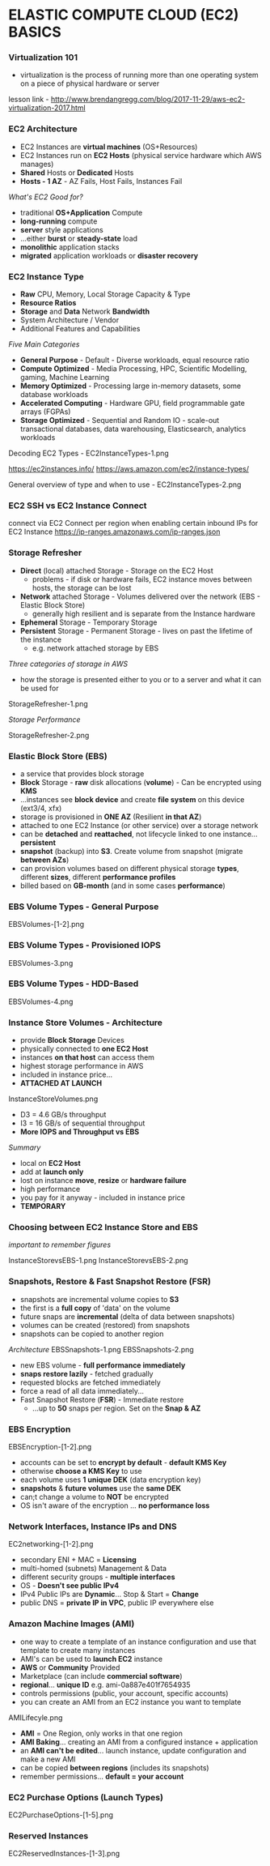 # ELASTIC COMPUTE CLOUD (EC2) BASICS

### Virtualization 101

- virtualization is the process of running more than one operating system on a piece of physical hardware or server

lesson link - http://www.brendangregg.com/blog/2017-11-29/aws-ec2-virtualization-2017.html

### EC2 Architecture

- EC2 Instances are **virtual machines** (OS+Resources)
- EC2 Instances run on **EC2 Hosts** (physical service hardware which AWS manages)
- **Shared** Hosts or **Dedicated** Hosts
- **Hosts - 1 AZ** - AZ Fails, Host Fails, Instances Fail

_What's EC2 Good for?_

- traditional **OS+Application** Compute
- **long-running** compute
- **server** style applications
- ...either **burst** or **steady-state** load
- **monolithic** application stacks
- **migrated** application workloads or **disaster recovery**

### EC2 Instance Type

- **Raw** CPU, Memory, Local Storage Capacity & Type
- **Resource Ratios**
- **Storage** and **Data** Network **Bandwidth**
- System Architecture / Vendor
- Additional Features and Capabilities

_Five Main Categories_

- **General Purpose** - Default - Diverse workloads, equal resource ratio
- **Compute Optimized** - Media Processing, HPC, Scientific Modelling, gaming, Machine Learning
- **Memory Optimized** - Processing large in-memory datasets, some database workloads
- **Accelerated Computing** - Hardware GPU, field programmable gate arrays (FGPAs)
- **Storage Optimized** - Sequential and Random IO - scale-out transactional databases, data warehousing, Elasticsearch, analytics workloads

Decoding EC2 Types - EC2InstanceTypes-1.png

https://ec2instances.info/
https://aws.amazon.com/ec2/instance-types/

General overview of type and when to use - EC2InstanceTypes-2.png

### EC2 SSH vs EC2 Instance Connect

connect via EC2 Connect per region when enabling certain inbound IPs for EC2 Instance https://ip-ranges.amazonaws.com/ip-ranges.json

### Storage Refresher

- **Direct** (local) attached Storage - Storage on the EC2 Host
  - problems - if disk or hardware fails, EC2 instance moves between hosts, the storage can be lost
- **Network** attached Storage - Volumes delivered over the network (EBS - Elastic Block Store)
  - generally high resilient and is separate from the Instance hardware
- **Ephemeral** Storage - Temporary Storage
- **Persistent** Storage - Permanent Storage - lives on past the lifetime of the instance
  - e.g. network attached storage by EBS

_Three categories of storage in AWS_

- how the storage is presented either to you or to a server and what it can be used for

StorageRefresher-1.png

_Storage Performance_

StorageRefresher-2.png

### Elastic Block Store (EBS)

- a service that provides block storage
- **Block** Storage - **raw** disk allocations (**volume**) - Can be encrypted using **KMS**
- ...instances see **block device** and create **file system** on this device (ext3/4, xfx)
- storage is provisioned in **ONE AZ** (Resilient **in that AZ**)
- attached to one EC2 Instance (or other service) over a storage network
- can be **detached** and **reattached**, not lifecycle linked to one instance... **persistent**
- **snapshot** (backup) into **S3**. Create volume from snapshot (migrate **between AZs**)
- can provision volumes based on different physical storage **types**, different **sizes**, different **performance profiles**
- billed based on **GB-month** (and in some cases **performance**)

### EBS Volume Types - General Purpose

EBSVolumes-[1-2].png

### EBS Volume Types - Provisioned IOPS

EBSVolumes-3.png

### EBS Volume Types - HDD-Based

EBSVolumes-4.png

### Instance Store Volumes - Architecture

- provide **Block Storage** Devices
- physically connected to **one EC2 Host**
- instances **on that host** can access them
- highest storage performance in AWS
- included in instance price...
- **ATTACHED AT LAUNCH**

InstanceStoreVolumes.png

- D3 = 4.6 GB/s throughput
- I3 = 16 GB/s of sequential throughput
- **More IOPS and Throughput vs EBS**

_Summary_

- local on **EC2 Host**
- add at **launch only**
- lost on instance **move**, **resize** or **hardware failure**
- high performance
- you pay for it anyway - included in instance price
- **TEMPORARY**

### Choosing between EC2 Instance Store and EBS

_important to remember figures_

InstanceStorevsEBS-1.png
InstanceStorevsEBS-2.png

### Snapshots, Restore & Fast Snapshot Restore (FSR)

- snapshots are incremental volume copies to **S3**
- the first is a **full copy** of 'data' on the volume
- future snaps are **incremental** (delta of data between snapshots)
- volumes can be created (restored) from snapshots
- snapshots can be copied to another region

_Architecture_
EBSSnapshots-1.png
EBSSnapshots-2.png

- new EBS volume - **full performance immediately**
- **snaps restore lazily** - fetched gradually
- requested blocks are fetched immediately
- force a read of all data immediately...
- Fast Snapshot Restore (**FSR**) - Immediate restore
  - ...up to **50** snaps per region. Set on the **Snap & AZ**

### EBS Encryption

EBSEncryption-[1-2].png

- accounts can be set to **encrypt by default** - **default KMS Key**
- otherwise **choose a KMS Key** to use
- each volume uses **1 unique DEK** (data encryption key)
- **snapshots** & **future volumes** use the **same DEK**
- can;t change a volume to **NOT** be encrypted
- OS isn't aware of the encryption ... **no performance loss**

### Network Interfaces, Instance IPs and DNS

EC2networking-[1-2].png

- secondary ENI + MAC = **Licensing**
- multi-homed (subnets) Management & Data
- different security groups - **multiple interfaces**
- OS - **Doesn't see public IPv4**
- IPv4 Public IPs are **Dynamic**... Stop & Start = **Change**
- public DNS = **private IP in VPC**, public IP everywhere else

### Amazon Machine Images (AMI)

- one way to create a template of an instance configuration and use that template to create many instances
- AMI's can be used to **launch EC2** instance
- **AWS** or **Community** Provided
- Marketplace (can include **commercial software**)
- **regional**... **unique ID** e.g. ami-0a887e401f7654935
- controls permissions (public, your account, specific accounts)
- you can create an AMI from an EC2 instance you want to template

AMILifecyle.png

- **AMI** = One Region, only works in that one region
- **AMI Baking**... creating an AMI from a configured instance + application
- an **AMI can't be edited**... launch instance, update configuration and make a new AMI
- can be copied **between regions** (includes its snapshots)
- remember permissions... **default = your account**

### EC2 Purchase Options (Launch Types)

EC2PurchaseOptions-[1-5].png

### Reserved Instances

EC2ReservedInstances-[1-3].png
